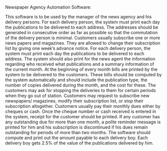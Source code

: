 Newspaper Agency Automation Software:

This software is to be used by the manager of the news agency and his delivery persons.
For each delivery person, the system must print each day the publications to be delivered to each address. The addresses should be generated in consecutive order as far as possible so that the commutation of the delivery person is minimal.
Customers usually subscribe one or more news papers and magazines. They are allowed to change their subscription list by giving one week’s advance notice.
For each delivery person, the system must print each day the publications to be delivered to each address.
The system should also print for the news agent the information regarding who received what publications and a summary information of the current month.
At the beginning of every month bills are printed by the system to be delivered to the customers. These bills should be computed by the system automatically and should include the publication type, the number of copies delivered during the month, and the cost for these.
The customers may ask for stopping the deliveries to them for certain periods when they go out of station.
Customers may request to subscribe new newspapers/ magazines, modify their subscription list, or stop their subscription altogether.
Customers usually pay their monthly dues either by cheques or cash. Once the cheque number or cash received is entered in the system, receipt for the customer should be printed.
If any customer has any outstanding due for more than one month, a polite reminder message is printed for him and his subscription is discontinued if his dues remain outstanding for periods of more than two months.
The software should compute and print out the amount payable to each delivery boy. Each delivery boy gets 2.5% of the value of the publications delivered by him.
